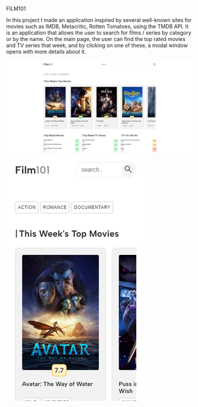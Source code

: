 FILM101

In this project I made an application inspired by several well-known sites for movies such as IMDB, Metacritic, Rotten Tomatoes, using the TMDB API. It is an application that allows the user to search for films / series by category or by the name. On the main page, the user can find the top rated movies and TV series that week, and by clicking on one of these, a modal window opens with more details about it.

![dektop](imgs\screenshots\film101-desktop.png "Desktop Design")
![mobile](imgs\screenshots\film101-mobile.png "Mobile Design")
